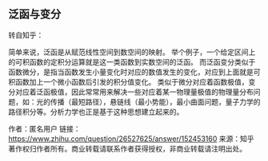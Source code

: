 ## 泛函与变分

转自知乎：

简单来说，泛函是从赋范线性空间到数空间的映射。
举个例子，一个给定区间上的可积函数的定积分运算就是这一类函数到实数空间的泛函。
而泛函变分类似于函数微分，是指当函数发生小量变化时对应的数值发生的变化，对应到上面就是可积函数加上一个微小函数后引发的积分值变化。
类似于微分对应着函数极值，变分对应着泛函极值，因此常常用来解决一些对应着某一物理量极值的物理量分布问题，如：光的传播（最短路径），悬链线（最小势能），最小曲面问题，量子力学的路径积分等。分析力学也正是基于这种思想建立起来的。

作者：匿名用户
链接：https://www.zhihu.com/question/26527625/answer/152453160
来源：知乎
著作权归作者所有。商业转载请联系作者获得授权，非商业转载请注明出处。
